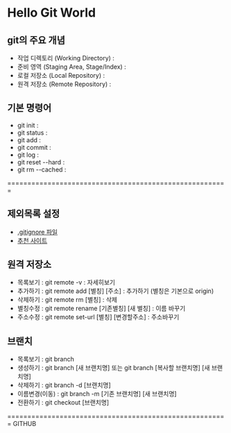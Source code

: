 # Hello Git World

## git의 주요 개념
- 작업 디렉토리 (Working Directory) :
- 준비 영역 (Staging Area, Stage/Index) :
- 로컬 저장소 (Local Repository) :
- 원격 저장소 (Remote Repository) :

## 기본 명령어
- git init : 
- git status : 
- git add : 
- git commit : 
- git log : 
- git reset --hard : 
- git rm --cached : 

=======================================================

## 제외목록 설정
- [.gitignore 파일](https://git-scm.com/docs/gitignore#_pattern_format)
- [추천 사이트](https://www.gitignore.io/)

## 원격 저장소
- 목록보기 : git remote -v : 자세히보기
- 추가하기 : git remote add [별칭] [주소] : 추가하기 (별칭은 기본으로 origin)
- 삭제하기 : git remote rm [별칭] : 삭제
- 별칭수정 : git remote rename [기존별칭] [새 별칭] : 이름 바꾸기
- 주소수정 : git remote set-url [별칭] [변경할주소] : 주소바꾸기

## 브랜치
- 목록보기 : git branch
- 생성하기 : git branch [새 브랜치명] 또는 git branch [복사할 브랜치명] [새 브랜치명]
- 삭제하기 : git branch -d [브랜치명] 
- 이름변경(이동) : git branch -m [기존 브랜치명] [새 브랜치명]
- 전환하기 : git checkout [브랜치명]

=======================================================
GITHUB